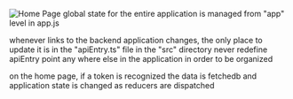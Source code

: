 ![Home Page]("gs://buyit-fc96e.appspot.com/buyit-homepage.PNG")
global state for the entire application is managed from "app" level in app.js


whenever links to the backend application changes, the only place to update it is in the "apiEntry.ts" file in the "src" directory 
never redefine apiEntry point any where else in the application  in order to be organized


on the home page, if a token is recognized the data is fetchedb and application state is changed as reducers are dispatched 